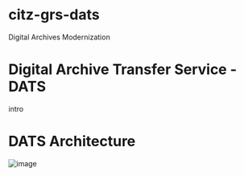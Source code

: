 # citz-grs-dats

Digital Archives Modernization

# Digital Archive Transfer Service - DATS
intro

# DATS Architecture
![image](https://github.com/bcgov/citz-grs-dats/assets/150071375/44e9b1a9-2ece-4a49-a9b8-6992b0059604)
